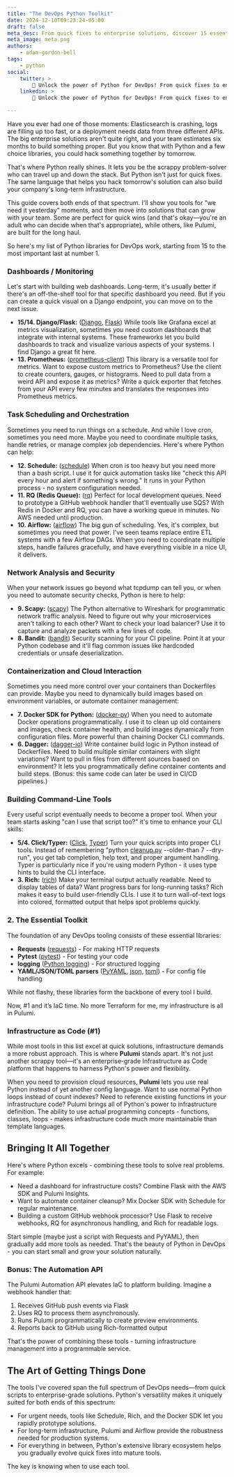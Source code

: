 ```yaml
---
title: "The DevOps Python Toolkit"
date: 2024-12-10T09:23:24-05:00
draft: false
meta_desc: From quick fixes to enterprise solutions, discover 15 essential python tools 
meta_image: meta.png
authors:
    - adam-gordon-bell
tags:
    - python
social:
    twitter: >
        🚀 Unlock the power of Python for DevOps! From quick fixes to enterprise solutions, discover 15 essential tools including Django for custom dashboards, Airflow for workflow automation, and Pulumi for infrastructure as code. Transform your DevOps game with the perfect mix of rapid solutions and scalable architecture.
    linkedin: >
        🚀 Unlock the power of Python for DevOps! From quick fixes to enterprise solutions, discover 15 essential tools including Django for custom dashboards, Airflow for workflow automation, and Pulumi for infrastructure as code. Transform your DevOps game with the perfect mix of rapid solutions and scalable architecture.

---
```

Have you ever had one of those moments: Elasticsearch is crashing, logs are filling up too fast, or a deployment needs data from three different APIs. The big enterprise solutions aren't quite right, and your team estimates six months to build something proper. But you know that with Python and a few choice libraries, you could hack something together by tomorrow.

That's where Python really shines. It lets you be the scrappy problem-solver who can travel up and down the stack. But Python isn't just for quick fixes. The same language that helps you hack tomorrow's solution can also build your company's long-term infrastructure.

This guide covers both ends of that spectrum. I'll show you tools for "we need it yesterday" moments, and then move into solutions that can grow with your team. Some are perfect for quick wins (and that's okay—you're an adult who can decide when that's appropriate), while others, like Pulumi, are built for the long haul.

So here's my list of Python libraries for DevOps work, starting from 15 to the most important last at number 1.

### Dashboards / Monitoring

Let's start with building web dashboards. Long-term, it's usually better if there's an off-the-shelf tool for that specific dashboard you need. But if you can create a quick visual on a Django endpoint, you can move on to the next issue.

- **15/14. Django/Flask:** ([Django](https://www.djangoproject.com/), [Flask](https://flask.palletsprojects.com/)) While tools like Grafana excel at metrics visualization, sometimes you need custom dashboards that integrate with internal systems. These frameworks let you build dashboards to track and visualize various aspects of your systems. I find Django a great fit here.
- **13\. Prometheus:** ([prometheus-client](https://github.com/prometheus/client_python)) This library is a versatile tool for metrics. Want to expose custom metrics to Prometheus? Use the client to create counters, gauges, or histograms. Need to pull data from a weird API and expose it as metrics? Write a quick exporter that fetches from your API every few minutes and translates the responses into Prometheus metrics.

### Task Scheduling and Orchestration

Sometimes you need to run things on a schedule. And while I love cron, sometimes you need more. Maybe you need to coordinate multiple tasks, handle retries, or manage complex job dependencies. Here's where Python can help:

- **12\. Schedule:** ([schedule](https://github.com/dbader/schedule)) When cron is too heavy but you need more than a bash script. I use it for quick automation tasks like "check this API every hour and alert if something's wrong." It runs in your Python process - no system configuration needed.
- **11\. RQ (Redis Queue):** ([rq](https://python-rq.org/)) Perfect for local development queues. Need to prototype a GitHub webhook handler that'll eventually use SQS? With Redis in Docker and RQ, you can have a working queue in minutes. No AWS needed until production.
- **10\. Airflow:** ([airflow](https://airflow.apache.org/)) The big gun of scheduling. Yes, it's complex, but sometimes you need that power. I've seen teams replace entire ETL systems with a few Airflow DAGs. When you need to coordinate multiple steps, handle failures gracefully, and have everything visible in a nice UI, it delivers.

### Network Analysis and Security

When your network issues go beyond what tcpdump can tell you, or when you need to automate security checks, Python is here to help:

- **9\. Scapy:** ([scapy](https://scapy.net/)) The Python alternative to Wireshark for programmatic network traffic analysis. Need to figure out why your microservices aren't talking to each other? Want to check your load balancer? Use it to capture and analyze packets with a few lines of code.
- **8\. Bandit:** ([bandit](https://github.com/PyCQA/bandit)) Security scanning for your CI pipeline. Point it at your Python codebase and it'll flag common issues like hardcoded credentials or unsafe deserialization.

### Containerization and Cloud Interaction

Sometimes you need more control over your containers than Dockerfiles can provide. Maybe you need to dynamically build images based on environment variables, or automate container management:

- **7\. Docker SDK for Python:** ([docker-py](https://docker-py.readthedocs.io/)) When you need to automate Docker operations programmatically. I use it to clean up old containers and images, check container health, and build images dynamically from configuration files. More powerful than chaining Docker CLI commands.
- **6\. Dagger:** ([dagger-io](https://dagger.io/)) Write container build logic in Python instead of Dockerfiles. Need to build multiple similar containers with slight variations? Want to pull in files from different sources based on environment? It lets you programmatically define container contents and build steps. (Bonus: this same code can later be used in CI/CD pipelines.)

### Building Command-Line Tools

Every useful script eventually needs to become a proper tool. When your team starts asking "can I use that script too?" it's time to enhance your CLI skills:

- **5/4. Click/Typer:** ([Click](https://click.palletsprojects.com/), [Typer](https://typer.tiangolo.com/)) Turn your quick scripts into proper CLI tools. Instead of remembering "python [cleanup.py](http://cleanup.py) --older-than 7 --dry-run", you get tab completion, help text, and proper argument handling. Typer is particularly nice if you're using modern Python - it uses type hints to build the CLI interface.
- **3\. Rich:** ([rich](https://rich.readthedocs.io/)) Make your terminal output actually readable. Need to display tables of data? Want progress bars for long-running tasks? Rich makes it easy to build user-friendly CLIs. I use it to turn wall-of-text logs into colored, formatted output that helps spot problems quickly.

### 2\. The Essential Toolkit

The foundation of any DevOps tooling consists of these essential libraries:

- **Requests** ([requests](https://requests.readthedocs.io/)) - For making HTTP requests
- **Pytest** ([pytest](https://docs.pytest.org/)) - For testing your code
- **logging** ([Python logging](https://docs.python.org/3/library/logging.html)) - For structured logging
- **YAML/JSON/TOML parsers** ([PyYAML](https://pyyaml.org/), [json](https://docs.python.org/3/library/json.html), [toml](https://github.com/uiri/toml)) - For config file handling

While not flashy, these libraries form the backbone of every tool I build.

Now, #1 and it’s IaC time. No more Terraform for me, my infrastructure is all in Pulumi.

### Infrastructure as Code (#1)

While most tools in this list excel at quick solutions, infrastructure demands a more robust approach. This is where **Pulumi** stands apart. It's not just another scrappy tool—it's an enterprise-grade Infrastructure as Code platform that happens to harness Python's power and flexibility.

When you need to provision cloud resources, **Pulumi** lets you use real Python instead of yet another config language. Want to use normal Python loops instead of count indexes? Need to reference existing functions in your infrastructure code? Pulumi brings all of Python's power to infrastructure definition. The ability to use actual programming concepts - functions, classes, loops - makes infrastructure code much more maintainable than template languages.

## Bringing It All Together

Here's where Python excels - combining these tools to solve real problems. For example:

- Need a dashboard for infrastructure costs? Combine Flask with the AWS SDK and Pulumi Insights.
- Want to automate container cleanup? Mix Docker SDK with Schedule for regular maintenance.
- Building a custom GitHub webhook processor? Use Flask to receive webhooks, RQ for asynchronous handling, and Rich for readable logs.

Start simple (maybe just a script with Requests and PyYAML), then gradually add more tools as needed. That's the beauty of Python in DevOps - you can start small and grow your solution naturally.

### Bonus: The Automation API

The Pulumi Automation API elevates IaC to platform building. Imagine a webhook handler that:

1. Receives GitHub push events via Flask
2. Uses RQ to process them asynchronously.
3. Runs Pulumi programmatically to create preview environments.
4. Reports back to GitHub using Rich-formatted output

That's the power of combining these tools - turning infrastructure management into a programmable service.

## The Art of Getting Things Done

The tools I've covered span the full spectrum of DevOps needs—from quick scripts to enterprise-grade solutions. Python's versatility makes it uniquely suited for both ends of this spectrum:

- For urgent needs, tools like Schedule, Rich, and the Docker SDK let you rapidly prototype solutions.
- For long-term infrastructure, Pulumi and Airflow provide the robustness needed for production systems.
- For everything in between, Python's extensive library ecosystem helps you gradually evolve quick fixes into mature tools.

The key is knowing when to use each tool.
